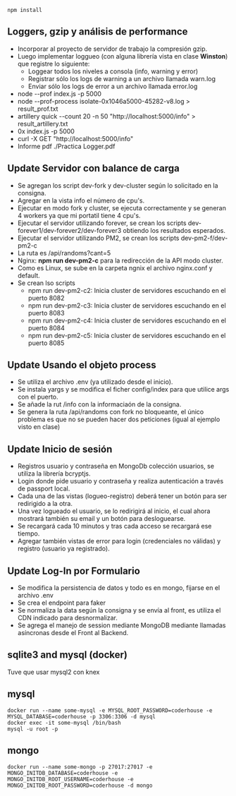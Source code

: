 ````
npm install
````

## Loggers, gzip y análisis de performance
<ul>
    <li>Incorporar al proyecto de servidor de trabajo la compresión gzip.</li>
    <li>Luego implementar loggueo (con alguna librería vista en clase <b>Winston</b>) que registre lo siguiente:
        <ul>
         <li>Loggear todos los niveles a consola (info, warning y error)</li>
         <li>Registrar sólo los logs de warning a un archivo llamada warn.log</li>
         <li>Enviar sólo los logs de error a un archivo llamada error.log</li>
        </ul>
    </li>
    <li> node --prof index.js -p 5000  </li>
    <li> node --prof-process isolate-0x1046a5000-45282-v8.log > result_prof.txt </li>
    <li> artillery quick --count 20 -n 50 "http://localhost:5000/info" > result_artillery.txt </li>
    <li> 0x index.js -p 5000 </li>
    <li> curl -X GET "http://localhost:5000/info" </li>
    <li> Informe pdf ./Practica Logger.pdf</li>


</ul>

## Update Servidor con balance de carga
<ul>
    <li>Se agregan los script dev-fork y dev-cluster según lo solicitado en la consigna.</li>
    <li>Agregar en la vista info el número de cpu's.</li>
    <li>Ejecutar en modo fork y cluster, se ejecuta correctamente y se generan 4 workers ya que mi portatil tiene 4 cpu's.</li>
    <li>Ejecutar el servidor utilizando forever, se crean los scripts dev-forever1/dev-forever2/dev-forever3 obtiendo los resultados esperados.</li>    
    <li>Ejecutar el servidor utilizando PM2, se crean los scripts dev-pm2-f/dev-pm2-c</li>
    <li>La ruta es /api/randoms?cant=5</li>
    <li>Nginx: <b>npm run dev-pm2-c</b> para la redirección de la API modo cluster. </li>
    <li>Como es Linux, se sube en la carpeta ngnix el archivo nginx.conf y default.</li>
    <li>Se crean lso scripts 
        <ul>
            <li>npm run dev-pm2-c2: Inicia cluster de servidores escuchando en el puerto 8082</li>
            <li>npm run dev-pm2-c3: Inicia cluster de servidores escuchando en el puerto 8083</li>
            <li>npm run dev-pm2-c4: Inicia cluster de servidores escuchando en el puerto 8084</li>
            <li>npm run dev-pm2-c5: Inicia cluster de servidores escuchando en el puerto 8085</li>
        </ul>
    </li>
</ul>



## Update Usando el objeto process

<ul>
    <li> Se utiliza el archivo .env (ya utilizado desde el inicio).</li>
    <li> Se instala yargs y se modifica el ficher config/index para que utilice args con el puerto. </li>
    <li> Se añade la rut /info con la informaciaón de la consigna.</li>
    <li> Se genera la ruta /api/randoms con fork no bloqueante, el único problema es que no se pueden hacer dos peticiones (igual al ejemplo visto en clase)</li>

</ul>

## Update Inicio de sesión
<ul>
    <li>Registros usuario y contraseña en MongoDb colección usuarios, se utiliza la librería bcryptjs.</li>
    <li>Login donde pide usuario y contraseña y realiza autenticación a través de passport local.</li>
    <li>Cada una de las vistas (logueo-registro) deberá tener un botón para ser redirigido a la otra.</li>
    <li>Una vez logueado el usuario, se lo redirigirá al inicio, el cual ahora mostrará también su email y un botón para desloguearse.</li>
    <li>Se recargará cada 10 minutos y tras cada acceso se recargará ese tiempo.</li>
    <li>Agregar también vistas de error para login (credenciales no válidas) y registro (usuario ya registrado).</li>
</ul>


## Update Log-In por Formulario
<ul>
    <li> Se modifica la persistencia de datos y todo es en mongo, fijarse en el archivo .env</li>
    <li> Se crea el endpoint para faker </li>
    <li> Se normaliza la data según la consigna y se envía al front, es utiliza el CDN indicado para desnormalizar.</li>
    <li> Se agrega el manejo de session mediante MongoDB mediante llamadas asíncronas desde el Front al Backend.</li>
</ul>

## sqlite3 and mysql (docker)
Tuve que usar mysql2 con knex

## mysql
````
docker run --name some-mysql -e MYSQL_ROOT_PASSWORD=coderhouse -e MYSQL_DATABASE=coderhouse -p 3306:3306 -d mysql
docker exec -it some-mysql /bin/bash
mysql -u root -p 
````

## mongo
````
docker run --name some-mongo -p 27017:27017 -e MONGO_INITDB_DATABASE=coderhouse -e MONGO_INITDB_ROOT_USERNAME=coderhouse -e MONGO_INITDB_ROOT_PASSWORD=coderhouse -d mongo
````

